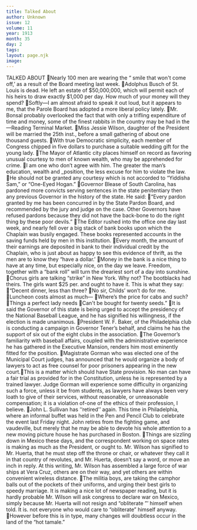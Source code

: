 ```yaml
---
title: Talked About
author: Unknown
issue: 12
volume: 11
year: 1913
month: 35
day: 2
tags:
layout: page.njk
image:
---
```

TALKED ABOUT Nearly 100 men are wearing the “ smile that won't come off,’ as a result of the Board meeting last week. Adolphus Busch of St. Louis is dead. He left an estate of $50,000,000, which will permit each of his heirs to draw exactly $1,000 per day. How much of your money will they spend? Softly—I am almost afraid to speak it out loud, but it appears to me, that the Parole Board has adopted a more liberal policy lately. Mr. Bonsal probably overlooked the fact that with only a trifling expenditure of time and money, some of the finest rabbits in the country may be had in the—Reading Terminal Market. Miss Jessie Wilson, daughter of the President will be married the 25th inst., before a small gathering of about one thousand guests. With true Democratic simplicity, each member of Congress chipped in five dollars to purchase a suitable wedding gift for the young lady. The Mayor of Atlantic city places himself on record as favoring unusual courtesy to men of known wealth, who may be apprehended for crime. I am one who don’t agree with him. The greater the man’s education, wealth and _position, the less excuse for him to violate the law. He should not be granted any courtesy which is not accorded to “Yiddisha Sam,” or “One-Eyed Hogan.” Governor Blease of South Carolina, has pardoned more convicts serving sentences in the state penitentiary then any previous Governor in the history of the state. He said: “Every pardon granted by me has been concurred in by the State Pardon Board, and recommended by the jury and judge on the case. Other Governors have refused pardons because they did not have the back-bone to do the right thing by these poor devils.” The Editor rushed into the office one day last week, and nearly fell over a big stack of bank books upon which the Chaplain was busily engaged. These books represented accounts in the saving funds held by men in this institution. Every month, the amount of their earnings are deposited in bank to their individual credit by the Chaplain, who is just about as happy to see this evidence of thrift, as the men are to know they “have a dollar.’ Money in the bank is a nice thing to have at any time, but especially nice, on the day we leave. Freedom, together with a “bank roll” will turn the dreariest sort of a day into sunshine. Chorus girls are talking “strike” in New York. Why not? The bootblacks had theirs. The girls want $25 per. and ought to have it. This is what they say: “Decent dinner, less than three? No sir, Childs’ won’t do for me. Luncheon costs almost as much— Where’s the price for cabs and such? Things a perfect lady needs Can't be bought for twenty seeds.” It is said the Governor of this state is being urged to accept the presidency of the National Baseball League, and he has signified his willingness, if the election is made unanimous. President W. F. Baker, of the Philadelphia club is conducting a campaign in Governor Tener’s behalf, and claims he has the support of six out of the eight clubs in the association. The Governor’s familiarity with baseball affairs, coupled with the administrative experience he has gathered in the Executive Mansion, renders him most eminently fitted for the position. Magistrate Gorman who was elected one of the Municipal Court judges, has announced that he would organize a body of lawyers to act as free counsel for poor prisoners appearing in the new court.This is a matter which should have State provision. No man can have a fair trial as provided for in the Constitution, unless he is represented by a trained lawyer. Judge Gorman will experience some difficulty in organizing such a force, unless it be from students, as lawyers have always been very loath to give of their services, without reasonable, or unreasonable compensation; it is a violation of-one of the ethics of their profession, I believe. John L. Sullivan has ‘‘retired’’ again. This time in Philadelphia, where an informal buffet was held in the Pen and Pencil Club to celebrate the event last Friday night. John retires from the fighting game, and vaudeville, but merely that he may be able to devote his whole attention to a new moving picture house he has purchased in Boston. Things are sizzling down in Mexico these days, and the correspondent working on space rates is making as much as the President, or ought to. Mr. Wilson has signified to Mr. Huerta, that he must step off the throne or chair, or whatever they call it in that country of revolutes, and Mr. Huerta, doesn’t say a word, or move an inch in reply. At this writing, Mr. Wilson has assembled a large force of war ships at Vera Cruz, others are on their way, and yet others are within convenient wireless distance. The militia boys, are taking the camphor balls out of the pockets of their uniforms, and urging their best girls to speedy marriage. It is making a nice lot of newspaper reading, but it is hardly probable Mr. Wilson will ask congress to declare war on Mexico, simply because Mr. Huerta will not resign and “obliterate ”’ himself when told. It is. not everyone who would care to “obliterate” himself anyway. However before this is in type, many changes will doubtless occur in the land of the “hot tamale.”
